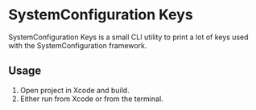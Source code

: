 SystemConfiguration Keys
========================

SystemConfiguration Keys is a small CLI utility to print a lot of keys used with the SystemConfiguration framework.

Usage
-----
1. Open project in Xcode and build.
2. Either run from Xcode or from the terminal. 
